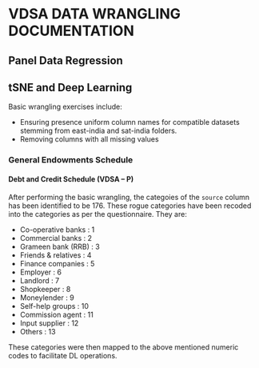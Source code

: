 # VDSA DATA WRANGLING DOCUMENTATION

## Panel Data Regression

## tSNE and Deep Learning

Basic wrangling exercises include:

- Ensuring presence uniform column names for compatible datasets stemming from east-india and sat-india folders.
- Removing columns with all missing values

### General Endowments Schedule

#### Debt and Credit Schedule (VDSA – P)

After performing the basic wrangling, the categoies of the `source` column has been identified to be 176. These rogue categories have been recoded into the categories as per the questionnaire. They are:

- Co-operative banks : 1
- Commercial banks : 2
- Grameen bank (RRB) : 3
- Friends & relatives : 4
- Finance companies : 5
- Employer : 6
- Landlord : 7
- Shopkeeper : 8
- Moneylender : 9
- Self-help groups : 10
- Commission agent : 11
- Input supplier : 12
- Others : 13

These categories were then mapped to the above mentioned numeric codes to facilitate DL operations.
